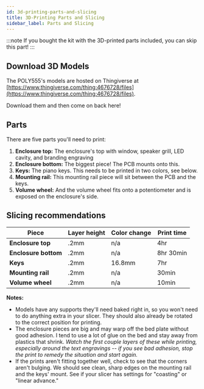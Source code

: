 ```yaml
---
id: 3d-printing-parts-and-slicing
title: 3D-Printing Parts and Slicing
sidebar_label: Parts and Slicing
---
```


:::note
If you bought the kit with the 3D-printed parts included, you can skip this part!
:::

## Download 3D Models

The POLY555's models are hosted on Thingiverse at [https://www.thingiverse.com/thing:4676728/files](https://www.thingiverse.com/thing:4676728/files).

Download them and then come on back here!

## Parts

There are five parts you'll need to print:

1. **Enclosure top:**
   The enclosure's top with window, speaker grill, LED cavity, and branding engraving
2. **Enclosure bottom:**
   The biggest piece! The PCB mounts onto this.
3. **Keys:**
   The piano keys. This needs to be printed in two colors, see below.
4. **Mounting rail:**
   This mounting rail piece will sit between the PCB and the keys.
5. **Volume wheel:**
   And the volume wheel fits onto a potentiometer and is exposed on the enclosure's side.

## Slicing recommendations

| Piece                | Layer height | Color change | Print time |
| -------------------- | ------------ | ------------ | ---------- |
| **Enclosure top**    | .2mm         | n/a          | 4hr        |
| **Enclosure bottom** | .2mm         | n/a          | 8hr 30min  |
| **Keys**             | .2mm         | 16.8mm       | 7hr        |
| **Mounting rail**    | .2mm         | n/a          | 30min      |
| **Volume wheel**     | .2mm         | n/a          | 10min      |

**Notes:**

- Models have any supports they'll need baked right in, so you won't need to do anything extra in your slicer. They should also already be rotated to the correct position for printing.
- The enclosure pieces are big and may warp off the bed plate without good adhesion. I tend to use a lot of glue on the bed and stay away from plastics that shrink. _Watch the first couple layers of these while printing, especially around the text engravings -- if you see bad adhesion, stop the print to remedy the situation and start again._
- If the prints aren't fitting together well, check to see that the corners aren't bulging. We should see clean, sharp edges on the mounting rail and the keys' mount. See if your slicer has settings for "coasting" or "linear advance."
